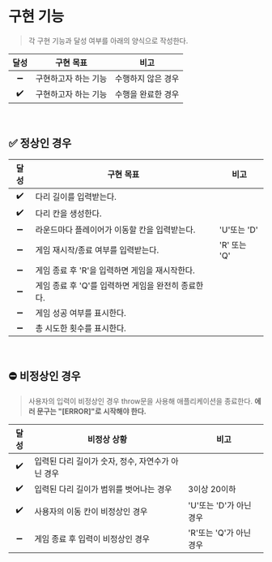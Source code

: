 # 구현 기능

> 각 구현 기능과 달성 여부를 아래의 양식으로 작성한다.

|달성|구현 목표|비고|
|:---:|---|---|
|:heavy_minus_sign:|구현하고자 하는 기능|수행하지 않은 경우|
|:heavy_check_mark:|구현하고자 하는 기능|수행을 완료한 경우|

<br>

## :white_check_mark: 정상인 경우

|달성|구현 목표|비고|
|:---:|---|---|
|:heavy_check_mark:|다리 길이를 입력받는다.||
|:heavy_check_mark:|다리 칸을 생성한다.||
|:heavy_minus_sign:|라운드마다 플레이어가 이동할 칸을 입력받는다.|'U'또는 'D'|
|:heavy_minus_sign:|게임 재시작/종료 여부를 입력받는다.|'R' 또는 'Q'|
|:heavy_minus_sign:|게임 종료 후 'R'을 입력하면 게임을 재시작한다.||
|:heavy_minus_sign:|게임 종료 후 'Q'를 입력하면 게임을 완전히 종료한다.||
|:heavy_minus_sign:|게임 성공 여부를 표시한다.||
|:heavy_minus_sign:|총 시도한 횟수를 표시한다.||


<br>

## :no_entry: 비정상인 경우

> 사용자의 입력이 비정상인 경우 throw문을 사용해 애플리케이션을 종료한다.
> **에러 문구는 "[ERROR]"로 시작해야 한다.**

|달성|비정상 상황|비고|
|:---:|---|---|
|:heavy_check_mark:|입력된 다리 길이가 숫자, 정수, 자연수가 아닌 경우||
|:heavy_check_mark:|입력된 다리 길이가 범위를 벗어나는 경우|3이상 20이하|
|:heavy_check_mark:|사용자의 이동 칸이 비정상인 경우|'U'또는 'D'가 아닌 경우|
|:heavy_minus_sign:|게임 종료 후 입력이 비정상인 경우|'R'또는 'Q'가 아닌 경우|


